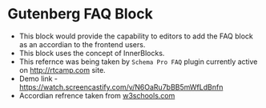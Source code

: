 # Gutenberg FAQ Block

- This block would provide the capability to editors to add the FAQ block as an accordian to the frontend users.
- This block uses the concept of InnerBlocks.
- This refernce was being taken by `Schema Pro FAQ` plugin currently active on http://rtcamp.com site.
- Demo link - https://watch.screencastify.com/v/N6OaRu7bBB5mWfLdBnfn
- Accordian refrence taken from [w3schools.com](https://www.w3schools.com/howto/howto_js_accordion.asp)
